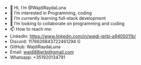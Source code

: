 - 👋 Hi, I’m @WajdiRaydaLuna
- 👀 I’m interested in Programming, coding 
- 🌱 I’m currently learning full-stack development
- 💞️ I’m looking to collaborate on programming and coding
- 📫 How to reach me:
-  Linkedin: https://www.linkedin.com/in/wajdi-jerbi-a9405011b/
-  Discord: 1176626843722461294 G
-  GitHub: WajdiRaydaLuna
-  Email: wajdi88jerbi@gmail.com
-  Whatsapp: +351920134791

<!---
WajdiRaydaLuna/WajdiRaydaLuna is a ✨ special ✨ repository because its `README.md` (this file) appears on your GitHub profile.
You can click the Preview link to take a look at your changes.
--->
